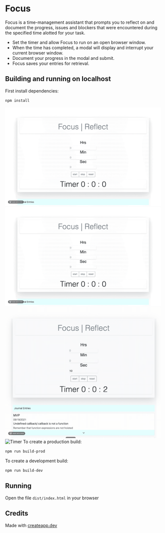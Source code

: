 # Focus

Focus is a time-management assistant that prompts you to reflect on and document the progress, issues and blockers that were encountered during the specified time alotted for your task.

* Set the timer and allow Focus to run on an open browser window. 
* When the time has completed, a modal will display and interrupt your current browser window. 
* Document your progress in the modal and submit. 
* Focus saves your entries for retrieval. 




## Building and running on localhost

First install dependencies:

```sh
npm install
```
![Timer](demo/SetTimer.gif)
<img src="demo/SetTimer.gif?raw=true" width="1135px">
![Timer](demo/Modal.gif)
![Timer](demo/posts.gif)
To create a production build:

```sh
npm run build-prod
```

To create a development build:

```sh
npm run build-dev
```

## Running

Open the file `dist/index.html` in your browser

## Credits

Made with [createapp.dev](https://createapp.dev/)
